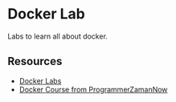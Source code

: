 # Docker Lab

Labs to learn all about docker.

## Resources

- [Docker Labs](https://github.com/docker/labs/tree/master/beginner/)
- [Docker Course from ProgrammerZamanNow](https://kelas.programmerzamannow.com/courses/docker-untuk-pemula-sampai-mahir/lectures/43860897)
